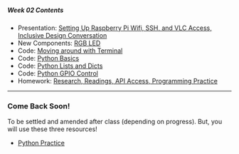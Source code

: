 ##### Week 02 Contents
- Presentation: [Setting Up Raspberry Pi Wifi, SSH, and VLC Access, Inclusive Design Conversation](readme.md)
- New Components: [RGB LED](circuits.md)
- Code: [Moving around with Terminal](terminal.md)
- Code: [Python Basics](python-basics.md)
- Code: [Python Lists and Dicts](python-lists.md)
- Code: [Python GPIO Control](python-gpio.md)
- Homework: [Research, Readings, API Access, Programming Practice](homework.md)

-----

### Come Back Soon!

To be settled and amended after class (depending on progress). But, you will use these three resources!

- [Python Practice](https://www.practicepython.org)
